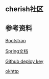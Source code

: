 ## cherish社区

## 参考资料
[Bootstrap](https://v3.bootcss.com/getting-started/#download)

[Spring文档](https://spring.io/guides)

[Github deploy key](https://developer.github.com/apps/building-oauth-apps/)

[okhttp](https://square.github.io/okhttp/)